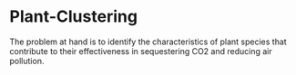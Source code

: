 # Plant-Clustering
The problem at hand is to identify the characteristics of plant species that contribute to their effectiveness in sequestering CO2 and reducing air pollution.
